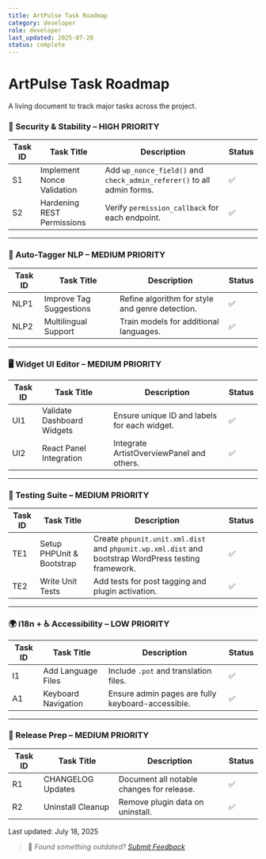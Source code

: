 ```yaml
---
title: ArtPulse Task Roadmap
category: developer
role: developer
last_updated: 2025-07-20
status: complete
---
```

# ArtPulse Task Roadmap

A living document to track major tasks across the project.

### 🔐 Security & Stability – HIGH PRIORITY

| Task ID | Task Title | Description | Status |
|--------|-------------|-------------|--------|
| S1 | Implement Nonce Validation | Add `wp_nonce_field()` and `check_admin_referer()` to all admin forms. | ✅ |
| S2 | Hardening REST Permissions | Verify `permission_callback` for each endpoint. | ✅ |

---

### 🧠 Auto-Tagger NLP – MEDIUM PRIORITY

| Task ID | Task Title | Description | Status |
|--------|-------------|-------------|--------|
| NLP1 | Improve Tag Suggestions | Refine algorithm for style and genre detection. | ✅ |
| NLP2 | Multilingual Support | Train models for additional languages. | ✅ |

---

### 🖥️ Widget UI Editor – MEDIUM PRIORITY

| Task ID | Task Title | Description | Status |
|--------|-------------|-------------|--------|
| UI1 | Validate Dashboard Widgets | Ensure unique ID and labels for each widget. | ✅ |
| UI2 | React Panel Integration | Integrate ArtistOverviewPanel and others. | ✅ |

---

### 🧪 Testing Suite – MEDIUM PRIORITY

| Task ID | Task Title | Description | Status |
|--------|-------------|-------------|--------|
| TE1 | Setup PHPUnit & Bootstrap | Create `phpunit.unit.xml.dist` and `phpunit.wp.xml.dist` and bootstrap WordPress testing framework. | ✅ |
| TE2 | Write Unit Tests | Add tests for post tagging and plugin activation. | ✅ |

---

### 🌍 i18n + ♿ Accessibility – LOW PRIORITY

| Task ID | Task Title | Description | Status |
|--------|-------------|-------------|--------|
| I1 | Add Language Files | Include `.pot` and translation files. | ✅ |
| A1 | Keyboard Navigation | Ensure admin pages are fully keyboard-accessible. | ✅ |

---

### 🚀 Release Prep – MEDIUM PRIORITY

| Task ID | Task Title | Description | Status |
|--------|-------------|-------------|--------|
| R1 | CHANGELOG Updates | Document all notable changes for release. | ✅ |
| R2 | Uninstall Cleanup | Remove plugin data on uninstall. | ✅ |

Last updated: July 18, 2025

> 💬 *Found something outdated? [Submit Feedback](../../feedback.md)*
